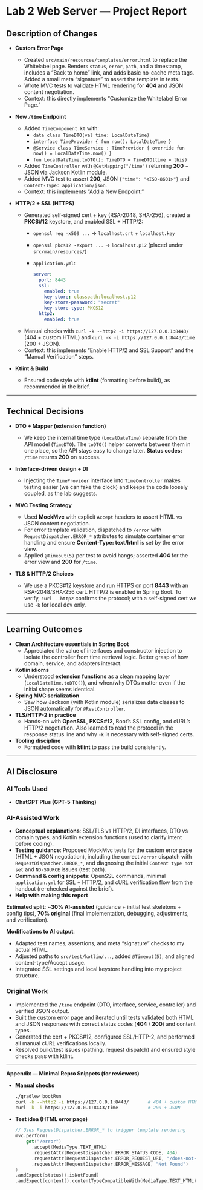 # Lab 2 Web Server — Project Report

## Description of Changes

- **Custom Error Page**
  
  - Created `src/main/resources/templates/error.html` to replace the Whitelabel page. Renders `status`, `error`, `path`, and a timestamp, includes a “Back to home” link, and adds basic no-cache meta tags. Added a small meta “signature” to assert the template in tests.
  - Wrote MVC tests to validate HTML rendering for **404** and JSON content negotiation.  
  - Context: this directly implements “Customize the Whitelabel Error Page.”

- **New `/time` Endpoint**
  
  - Added `TimeComponent.kt` with:
    - `data class TimeDTO(val time: LocalDateTime)`
    - `interface TimeProvider { fun now(): LocalDateTime }`
    - `@Service class TimeService : TimeProvider { override fun now() = LocalDateTime.now() }`
    - `fun LocalDateTime.toDTO(): TimeDTO = TimeDTO(time = this)`
  - Added `TimeController` with `@GetMapping("/time")` returning **200** + JSON via Jackson Kotlin module.
  - Added MVC test to assert **200**, JSON `{"time": "<ISO-8601>"}` and `Content-Type: application/json`.  
  - Context: this implements “Add a New Endpoint.”

- **HTTP/2 + SSL (HTTPS)**
  
  - Generated self-signed cert + key (RSA-2048, SHA-256), created a **PKCS#12** keystore, and enabled SSL + HTTP/2:
    - `openssl req -x509 ...` → `localhost.crt` + `localhost.key`
    - `openssl pkcs12 -export ...` → `localhost.p12` (placed under `src/main/resources/`)
    - `application.yml`:
      
      ```yaml
      server:
        port: 8443
        ssl:
          enabled: true
          key-store: classpath:localhost.p12
          key-store-password: "secret"
          key-store-type: PKCS12
        http2:
          enabled: true
      ```
  - Manual checks with `curl -k --http2 -i https://127.0.0.1:8443/` (404 + custom HTML) and `curl -k -i https://127.0.0.1:8443/time` (200 + JSON).  
  - Context: this implements “Enable HTTP/2 and SSL Support” and the “Manual Verification” steps.

- **Ktlint & Build**
  
  - Ensured code style with **ktlint** (formatting before build), as recommended in the brief.

---

## Technical Decisions

- **DTO + Mapper (extension function)**
  
  - We keep the internal time type (`LocalDateTime`) separate from the API model (`TimeDTO`). The `toDTO()` helper converts between them in one place, so the API stays easy to change later. **Status codes:** `/time` returns **200** on success.

- **Interface-driven design + DI**
  
  - Injecting the `TimeProvider` interface into `TimeController` makes testing easier (we can fake the clock) and keeps the code loosely coupled, as the lab suggests.

- **MVC Testing Strategy**
  
  - Used **MockMvc** with explicit `Accept` headers to assert HTML vs JSON content negotiation.
  - For error template validation, dispatched to `/error` with `RequestDispatcher.ERROR_*` attributes to simulate container error handling and ensure **Content-Type: text/html** is set by the error view.
  - Applied `@Timeout(5)` per test to avoid hangs; asserted **404** for the error view and **200** for `/time`.

- **TLS & HTTP/2 Choices**
  
  - We use a PKCS#12 keystore and run HTTPS on port **8443** with an RSA-2048/SHA-256 cert. HTTP/2 is enabled in Spring Boot. To verify, `curl --http2` confirms the protocol; with a self-signed cert we use `-k` for local dev only.

---

## Learning Outcomes

- **Clean Architecture essentials in Spring Boot**
  - Appreciated the value of interfaces and constructor injection to isolate the controller from time retrieval logic. Better grasp of how domain, service, and adapters interact.
- **Kotlin idioms**
  - Understood **extension functions** as a clean mapping layer (`LocalDateTime.toDTO()`), and when/why DTOs matter even if the initial shape seems identical.
- **Spring MVC serialization**
  - Saw how Jackson (with Kotlin module) serializes data classes to JSON automatically for `@RestController`.
- **TLS/HTTP-2 in practice**
  - Hands-on with **OpenSSL**, **PKCS#12**, Boot’s SSL config, and cURL’s HTTP/2 negotiation. Also learned to read the protocol in the response status line and why `-k` is necessary with self-signed certs.
- **Tooling discipline**
  - Formatted code with **ktlint** to pass the build consistently.

---

## AI Disclosure

### AI Tools Used

- **ChatGPT Plus (GPT-5 Thinking)**

### AI-Assisted Work

- **Conceptual explanations**: SSL/TLS vs HTTP/2, DI interfaces, DTO vs domain types, and Kotlin extension functions (used to clarify intent before coding).  
- **Testing guidance**: Proposed MockMvc tests for the custom error page (HTML + JSON negotiation), including the correct `/error` dispatch with `RequestDispatcher.ERROR_*`, and diagnosing the initial `Content type not set` and `NO-SOURCE` issues (test path).  
- **Command & config snippets**: OpenSSL commands, minimal `application.yml` for SSL + HTTP/2, and cURL verification flow from the handout (re-checked against the brief).
- **Help with making this report**

**Estimated split**: ~**30% AI-assisted** (guidance + initial test skeletons + config tips), **70% original** (final implementation, debugging, adjustments, and verification).

**Modifications to AI output**:

- Adapted test names, assertions, and meta “signature” checks to my actual HTML.
- Adjusted paths to `src/test/kotlin/...`, added `@Timeout(5)`, and aligned content-type/Accept usage.
- Integrated SSL settings and local keystore handling into my project structure.

### Original Work

- Implemented the `/time` endpoint (DTO, interface, service, controller) and verified JSON output.
- Built the custom error page and iterated until tests validated both HTML and JSON responses with correct status codes (**404** / **200**) and content types.
- Generated the cert + PKCS#12, configured SSL/HTTP-2, and performed all manual cURL verifications locally.
- Resolved build/test issues (pathing, request dispatch) and ensured style checks pass with ktlint.

---

**Appendix — Minimal Repro Snippets (for reviewers)**

- **Manual checks**
  
  ```bash
  ./gradlew bootRun
  curl -k --http2 -i https://127.0.0.1:8443/       # 404 + custom HTML (HTTP/2)
  curl -k -i https://127.0.0.1:8443/time           # 200 + JSON
  ```

- **Test idea (HTML error page)**
  
  ```kotlin
  // Uses RequestDispatcher.ERROR_* to trigger template rendering
  mvc.perform(
      get("/error")
        .accept(MediaType.TEXT_HTML)
        .requestAttr(RequestDispatcher.ERROR_STATUS_CODE, 404)
        .requestAttr(RequestDispatcher.ERROR_REQUEST_URI, "/does-not-exist")
        .requestAttr(RequestDispatcher.ERROR_MESSAGE, "Not Found")
  )
  .andExpect(status().isNotFound)
  .andExpect(content().contentTypeCompatibleWith(MediaType.TEXT_HTML))
  ```
